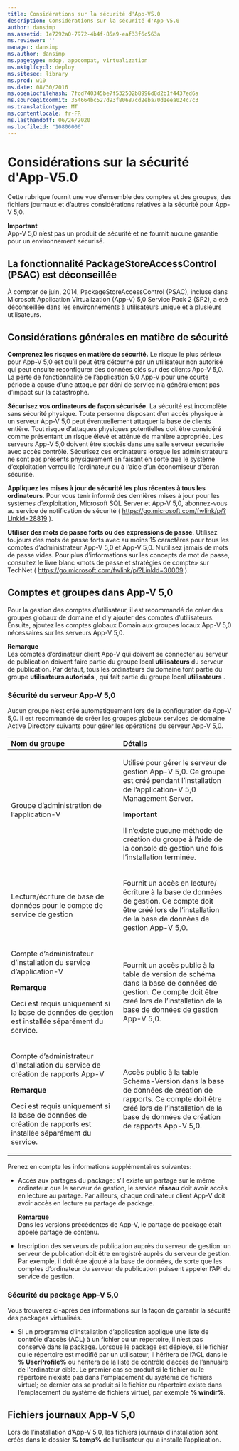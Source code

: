```yaml
---
title: Considérations sur la sécurité d'App-V5.0
description: Considérations sur la sécurité d'App-V5.0
author: dansimp
ms.assetid: 1e7292a0-7972-4b4f-85a9-eaf33f6c563a
ms.reviewer: ''
manager: dansimp
ms.author: dansimp
ms.pagetype: mdop, appcompat, virtualization
ms.mktglfcycl: deploy
ms.sitesec: library
ms.prod: w10
ms.date: 08/30/2016
ms.openlocfilehash: 7fcd740345be7f532502b8996d8d2b1f4437ed6a
ms.sourcegitcommit: 354664bc527d93f80687cd2eba70d1eea024c7c3
ms.translationtype: MT
ms.contentlocale: fr-FR
ms.lasthandoff: 06/26/2020
ms.locfileid: "10806006"
---
```

# Considérations sur la sécurité d'App-V5.0


Cette rubrique fournit une vue d’ensemble des comptes et des groupes, des fichiers journaux et d’autres considérations relatives à la sécurité pour App-V 5,0.

**Important**  
App-V 5,0 n’est pas un produit de sécurité et ne fournit aucune garantie pour un environnement sécurisé.



## La fonctionnalité PackageStoreAccessControl (PSAC) est déconseillée


À compter de juin, 2014, PackageStoreAccessControl (PSAC), incluse dans Microsoft Application Virtualization (App-V) 5,0 Service Pack 2 (SP2), a été déconseillée dans les environnements à utilisateurs unique et à plusieurs utilisateurs.

## Considérations générales en matière de sécurité


**Comprenez les risques en matière de sécurité.** Le risque le plus sérieux pour App-V 5,0 est qu’il peut être détourné par un utilisateur non autorisé qui peut ensuite reconfigurer des données clés sur des clients App-V 5,0. La perte de fonctionnalité de l’application 5,0 App-V pour une courte période à cause d’une attaque par déni de service n’a généralement pas d’impact sur la catastrophe.

**Sécurisez vos ordinateurs de façon sécurisée**. La sécurité est incomplète sans sécurité physique. Toute personne disposant d’un accès physique à un serveur App-V 5,0 peut éventuellement attaquer la base de clients entière. Tout risque d’attaques physiques potentielles doit être considéré comme présentant un risque élevé et atténué de manière appropriée. Les serveurs App-V 5,0 doivent être stockés dans une salle serveur sécurisée avec accès contrôlé. Sécurisez ces ordinateurs lorsque les administrateurs ne sont pas présents physiquement en faisant en sorte que le système d’exploitation verrouille l’ordinateur ou à l’aide d’un économiseur d’écran sécurisé.

**Appliquez les mises à jour de sécurité les plus récentes à tous les ordinateurs**. Pour vous tenir informé des dernières mises à jour pour les systèmes d’exploitation, Microsoft SQL Server et App-V 5,0, abonnez-vous au service de notification de sécurité ( <https://go.microsoft.com/fwlink/p/?LinkId=28819> ).

**Utiliser des mots de passe forts ou des expressions de passe**. Utilisez toujours des mots de passe forts avec au moins 15 caractères pour tous les comptes d’administrateur App-V 5,0 et App-V 5,0. N’utilisez jamais de mots de passe vides. Pour plus d’informations sur les concepts de mot de passe, consultez le livre blanc «mots de passe et stratégies de compte» sur TechNet ( <https://go.microsoft.com/fwlink/p/?LinkId=30009> ).

## Comptes et groupes dans App-V 5,0


Pour la gestion des comptes d’utilisateur, il est recommandé de créer des groupes globaux de domaine et d’y ajouter des comptes d’utilisateurs. Ensuite, ajoutez les comptes globaux Domain aux groupes locaux App-V 5,0 nécessaires sur les serveurs App-V 5,0.

**Remarque**  
Les comptes d’ordinateur client App-V qui doivent se connecter au serveur de publication doivent faire partie du groupe local **utilisateurs** du serveur de publication. Par défaut, tous les ordinateurs du domaine font partie du groupe **utilisateurs autorisés** , qui fait partie du groupe local **utilisateurs** .



### <a href="" id="-------------app-v-5-0-server-security"></a> Sécurité du serveur App-V 5,0

Aucun groupe n’est créé automatiquement lors de la configuration de App-V 5,0. Il est recommandé de créer les groupes globaux services de domaine Active Directory suivants pour gérer les opérations du serveur App-V 5,0.

<table>
<colgroup>
<col width="50%" />
<col width="50%" />
</colgroup>
<thead>
<tr class="header">
<th align="left">Nom du groupe</th>
<th align="left">Détails</th>
</tr>
</thead>
<tbody>
<tr class="odd">
<td align="left"><p>Groupe d’administration de l’application-V</p></td>
<td align="left"><p>Utilisé pour gérer le serveur de gestion App-V 5,0. Ce groupe est créé pendant l’installation de l’application-V 5,0 Management Server.</p>
<div class="alert">
<strong>Important</strong><br/><p>Il n’existe aucune méthode de création du groupe à l’aide de la console de gestion une fois l’installation terminée.</p>
</div>
<div>

</div></td>
</tr>
<tr class="even">
<td align="left"><p>Lecture/écriture de base de données pour le compte de service de gestion</p></td>
<td align="left"><p>Fournit un accès en lecture/écriture à la base de données de gestion. Ce compte doit être créé lors de l’installation de la base de données de gestion App-V 5,0.</p></td>
</tr>
<tr class="odd">
<td align="left"><p>Compte d’administrateur d’installation du service d’application-V</p>
<div class="alert">
<strong>Remarque</strong><br/><p>Ceci est requis uniquement si la base de données de gestion est installée séparément du service.</p>
</div>
<div>

</div></td>
<td align="left"><p>Fournit un accès public à la table de version de schéma dans la base de données de gestion. Ce compte doit être créé lors de l’installation de la base de données de gestion App-V 5,0.</p></td>
</tr>
<tr class="even">
<td align="left"><p>Compte d’administrateur d’installation du service de création de rapports App-V</p>
<div class="alert">
<strong>Remarque</strong><br/><p>Ceci est requis uniquement si la base de données de création de rapports est installée séparément du service.</p>
</div>
<div>

</div></td>
<td align="left"><p>Accès public à la table Schema-Version dans la base de données de création de rapports. Ce compte doit être créé lors de l’installation de la base de données de création de rapports App-V 5,0.</p></td>
</tr>
</tbody>
</table>



Prenez en compte les informations supplémentaires suivantes:

-   Accès aux partages du package: s’il existe un partage sur le même ordinateur que le serveur de gestion, le service **réseau** doit avoir accès en lecture au partage. Par ailleurs, chaque ordinateur client App-V doit avoir accès en lecture au partage de package.

    **Remarque**  
    Dans les versions précédentes de App-V, le partage de package était appelé partage de contenu.



-   Inscription des serveurs de publication auprès du serveur de gestion: un serveur de publication doit être enregistré auprès du serveur de gestion. Par exemple, il doit être ajouté à la base de données, de sorte que les comptes d’ordinateur du serveur de publication puissent appeler l’API du service de gestion.

### <a href="" id="-------------app-v-5-0-package-security"></a> Sécurité du package App-V 5,0

Vous trouverez ci-après des informations sur la façon de garantir la sécurité des packages virtualisés.

-   Si un programme d’installation d’application applique une liste de contrôle d’accès (ACL) à un fichier ou un répertoire, il n’est pas conservé dans le package. Lorsque le package est déployé, si le fichier ou le répertoire est modifié par un utilisateur, il héritera de l’ACL dans le **% UserProfile%** ou héritera de la liste de contrôle d’accès de l’annuaire de l’ordinateur cible. Le premier cas se produit si le fichier ou le répertoire n’existe pas dans l’emplacement du système de fichiers virtuel; ce dernier cas se produit si le fichier ou répertoire existe dans l’emplacement du système de fichiers virtuel, par exemple **% windir%**.

## <a href="" id="---------app-v-5-0-log-files"></a> Fichiers journaux App-V 5,0


Lors de l’installation d’App-V 5,0, les fichiers journaux d’installation sont créés dans le dossier **% temp%** de l’utilisateur qui a installé l’application.
